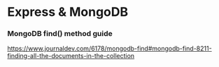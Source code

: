 # Express & MongoDB

### MongoDB find() method guide
https://www.journaldev.com/6178/mongodb-find#mongodb-find-8211-finding-all-the-documents-in-the-collection


